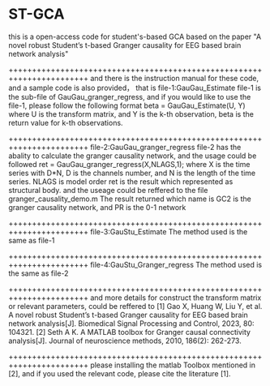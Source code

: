 # ST-GCA
this is a open-access code for student's-based GCA based on the paper
"A novel robust Student’s t-based Granger causality for EEG based brain network analysis"


+++++++++++++++++++++++++++++++++++++++++++++++++++++++++++++++++++++++
and there is the instruction manual for these code, and a sample code is also provided， that is
file-1:GauGau_Estimate
file-1 is the sub-file of GauGau_granger_regress, and if you would like to use the file-1, please follow the following format
beta = GauGau_Estimate(U, Y)
where U is the transform matrix, and Y is the k-th observation, beta is the return value for k-th observations. 


+++++++++++++++++++++++++++++++++++++++++++++++++++++++++++++++++++++++
file-2:GauGau_granger_regress
file-2 has the abality to calculate the granger causality network, and the usage could be followed
ret = GauGau_granger_regress(X,NLAGS,1); 
where X is the time series with D*N, D is the channels number, and N is the length of the time series.
NLAGS is model order
ret is the result which represented as structural body.
and the useage could be reffered to the file granger_causality_demo.m
The result returned which name is GC2 is the granger causality network, and PR is the 0-1 network


+++++++++++++++++++++++++++++++++++++++++++++++++++++++++++++++++++++++
file-3:GauStu_Estimate
The method used is the same as file-1


+++++++++++++++++++++++++++++++++++++++++++++++++++++++++++++++++++++++
file-4:GauStu_Granger_regress
The method used is the same as file-2


+++++++++++++++++++++++++++++++++++++++++++++++++++++++++++++++++++++++
and more details for construct the transform matrix or relevant parameters, could be reffered to
[1] Gao X, Huang W, Liu Y, et al. A novel robust Student’s t-based Granger causality for EEG based brain network analysis[J]. Biomedical Signal Processing and Control, 2023, 80: 104321.
[2] Seth A K. A MATLAB toolbox for Granger causal connectivity analysis[J]. Journal of neuroscience methods, 2010, 186(2): 262-273.


+++++++++++++++++++++++++++++++++++++++++++++++++++++++++++++++++++++++
please installing the matlab Toolbox mentioned in [2], and if you used the relevant code, please cite the literature [1].
